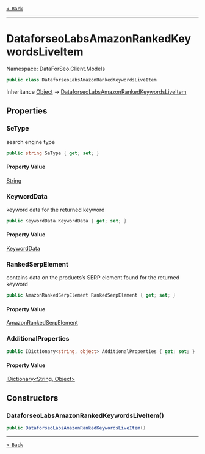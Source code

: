 [`< Back`](./)

---

# DataforseoLabsAmazonRankedKeywordsLiveItem

Namespace: DataForSeo.Client.Models

```csharp
public class DataforseoLabsAmazonRankedKeywordsLiveItem
```

Inheritance [Object](https://docs.microsoft.com/en-us/dotnet/api/system.object) → [DataforseoLabsAmazonRankedKeywordsLiveItem](./dataforseo.client.models.dataforseolabsamazonrankedkeywordsliveitem)

## Properties

### **SeType**

search engine type

```csharp
public string SeType { get; set; }
```

#### Property Value

[String](https://docs.microsoft.com/en-us/dotnet/api/system.string)<br>

### **KeywordData**

keyword data for the returned keyword

```csharp
public KeywordData KeywordData { get; set; }
```

#### Property Value

[KeywordData](./dataforseo.client.models.keyworddata)<br>

### **RankedSerpElement**

contains data on the products’s SERP element found for the returned keyword

```csharp
public AmazonRankedSerpElement RankedSerpElement { get; set; }
```

#### Property Value

[AmazonRankedSerpElement](./dataforseo.client.models.amazonrankedserpelement)<br>

### **AdditionalProperties**

```csharp
public IDictionary<string, object> AdditionalProperties { get; set; }
```

#### Property Value

[IDictionary&lt;String, Object&gt;](https://docs.microsoft.com/en-us/dotnet/api/system.collections.generic.idictionary-2)<br>

## Constructors

### **DataforseoLabsAmazonRankedKeywordsLiveItem()**

```csharp
public DataforseoLabsAmazonRankedKeywordsLiveItem()
```

---

[`< Back`](./)
